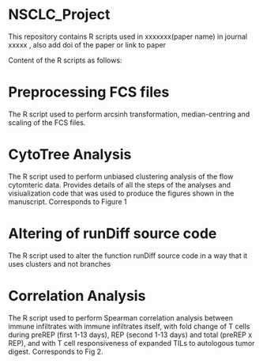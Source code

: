 # NSCLC_Project
This repository contains R scripts used in xxxxxxx(paper name) in journal xxxxx , also add doi of the paper or link to paper

Content of the R scripts as follows: 

# Preprocessing FCS files
The R script used to perform arcsinh transformation, median-centring and scaling of the FCS files. 

# CytoTree Analysis
The R script used to perform unbiased clustering analysis of the flow cytomteric data. Provides details of all the steps of the analyses and visiualization code that was used to produce the figures shown in the manuscript. Corresponds to Figure 1 

# Altering of runDiff source code 
The R script used to alter the function runDiff source code in a way that it uses clusters and not branches 

# Correlation Analysis 
The R script used to perform Spearman correlation analysis between immune infiltrates with immune infiltrates itself, with fold change of T cells during preREP (first 1-13 days), REP (second 1-13 days) and total (preREP x REP), and with T cell responsiveness of expanded TILs to autologous tumor digest. Corresponds to Fig 2. 
